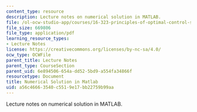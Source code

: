 ```yaml
---
content_type: resource
description: Lecture notes on numerical solution in MATLAB.
file: /ol-ocw-studio-app/courses/16-323-principles-of-optimal-control-spring-2008/a56c46663540c5519e17bb22759b99aa_lec7.pdf
file_size: 669806
file_type: application/pdf
learning_resource_types:
- Lecture Notes
license: https://creativecommons.org/licenses/by-nc-sa/4.0/
ocw_type: OCWFile
parent_title: Lecture Notes
parent_type: CourseSection
parent_uid: 6e894506-654a-dd52-5bd9-a554fa34866f
resourcetype: Document
title: Numerical Solution in Matlab
uid: a56c4666-3540-c551-9e17-bb22759b99aa
---
```

Lecture notes on numerical solution in MATLAB.